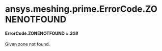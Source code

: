 <a id="ansys-meshing-prime-errorcode-zonenotfound"></a>

# ansys.meshing.prime.ErrorCode.ZONENOTFOUND

<a id="ansys.meshing.prime.ErrorCode.ZONENOTFOUND"></a>

#### ErrorCode.ZONENOTFOUND *= 308*

Given zone not found.

<!-- !! processed by numpydoc !! -->
